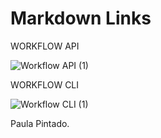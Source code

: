 # Markdown Links

WORKFLOW API

![Workflow API (1)](https://user-images.githubusercontent.com/85115054/133481063-881b0335-b9b1-4bf6-b253-12e52d05c52e.png)

WORKFLOW CLI

![Workflow CLI (1)](https://user-images.githubusercontent.com/85115054/133481089-f1e974f6-7f51-4ed0-b179-0808b68fe4cb.png)


Paula Pintado.
